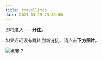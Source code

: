 ```yaml
---
title: travellings
date: 2021-03-23 23:45:06
---
```


 <meta http-equiv="refresh" content="5;url=https://travellings.now.sh"> 



即将进入——**开往**。

如果迟迟没有跳转到新链接，请点击**下方图片**。

![点我？](https://travellings.now.sh/assets/logo.gif)